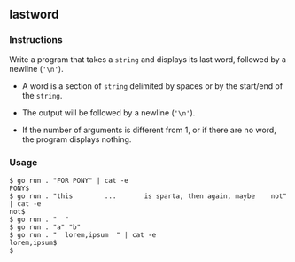 ## lastword

### Instructions

Write a program that takes a `string` and displays its last word, followed by a newline (`'\n'`).

- A word is a section of `string` delimited by spaces or by the start/end of the `string`.

- The output will be followed by a newline (`'\n'`).

- If the number of arguments is different from 1, or if there are no word, the program displays nothing.

### Usage

```console
$ go run . "FOR PONY" | cat -e
PONY$
$ go run . "this        ...       is sparta, then again, maybe    not" | cat -e
not$
$ go run . "  "
$ go run . "a" "b"
$ go run . "  lorem,ipsum  " | cat -e
lorem,ipsum$
$
```